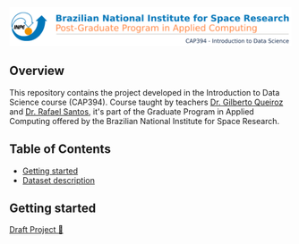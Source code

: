 <img src="./images/header.png"/>

## Overview
This repository contains the project developed in the Introduction to Data Science course (CAP394). Course taught by teachers [Dr. Gilberto Queiroz](http://www.dpi.inpe.br/~gribeiro/doku.php) and [Dr. Rafael Santos](http://www.lac.inpe.br/~rafael.santos), it's part of the Graduate Program in Applied Computing offered by the Brazilian National Institute for Space Research.

## Table of Contents
- [Getting started](#getting-started)
- [Dataset description](https://github.com/AdrianoPereira/project-cap394/blob/master/src/project.ipynb)
  
## Getting started
[Draft Project 📕](https://github.com/AdrianoPereira/project-cap394/blob/master/src/project.ipynb)
